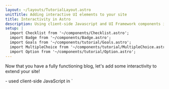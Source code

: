 ```yaml
---
layout: ~/layouts/TutorialLayout.astro
unitTitle: Adding interactive UI elements to your site
title: Interactivity in Astro
description: Using client-side Javascript and UI Framework components in Astro to provide interactivity.
setup: |
  import Checklist from '~/components/Checklist.astro';
  import Badge from '~/components/Badge.astro';
  import Goals from '~/components/tutorial/Goals.astro';
  import MultipleChoice from '~/components/tutorial/MultipleChoice.astro';
  import Option from '~/components/tutorial/Option.astro';
---
```

Now that you have a fully functioning blog, let's add some interactivity to extend your site!

<Goals>
  - used client-side JavaScript in `<script>` tags to create a responsive mobile navigation header and a light/dark theme toggle
  - used the `astro add` command to add an official Astro integration
  - included multiple different UI framework components on the same page, controling whether or not any JavaScript is sent to the browser using the `client:load` directive
</Goals>

Even though you have used some JavaScript in places to build your site, all of the content on your site is **static**. A reader can navigate your site through links, but othwerwise, there is nothing for them to interact with. And, no content will change or update until Netlify builds and deploys your site again.

The JavaScript you have used so far to create and render parts of your site dynamically runs at build time. You do not yet have any client-side JavaScript that runs in the browser, nor any UI framework components (e.g. React, Svelte, Vue), which would allow your readers to trigger any changes to the site.

Let's do that now!

## Before you go

### Checklist for moving on

<Checklist key ="interactivity">
- [ ] I am ready to add some interactivity to my site!
</Checklist>

